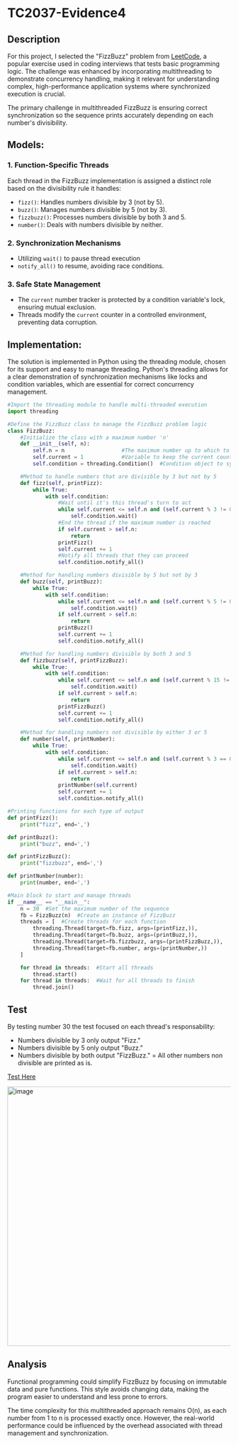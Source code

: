 # TC2037-Evidence4
## Description
For this project, I selected the "FizzBuzz" problem from [LeetCode](https://leetcode.com/problems/fizz-buzz-multithreaded/), a popular exercise used in coding interviews that tests basic programming logic. The challenge was enhanced by incorporating multithreading to demonstrate concurrency handling, making it relevant for understanding complex, high-performance application systems where synchronized execution is crucial. 

The primary challenge in multithreaded FizzBuzz is ensuring correct synchronization so the sequence prints accurately depending on each number's divisibility.


## Models:
### 1. Function-Specific Threads
Each thread in the FizzBuzz implementation is assigned a distinct role based on the divisibility rule it handles:
- `fizz()`: Handles numbers divisible by 3 (not by 5).
- `buzz()`: Manages numbers divisible by 5 (not by 3).
- `fizzbuzz()`: Processes numbers divisible by both 3 and 5.
- `number()`: Deals with numbers divisible by neither.
### 2. Synchronization Mechanisms
- Utilizing `wait()` to pause thread execution
- `notify_all()` to resume, avoiding race conditions.
### 3. Safe State Management
- The `current` number tracker is protected by a condition variable's lock, ensuring mutual exclusion.
- Threads modify the `current` counter in a controlled environment, preventing data corruption.

## Implementation:
The solution is implemented in Python using the threading module, chosen for its support and easy to manage threading. Python's threading allows for a clear demonstration of synchronization mechanisms like locks and condition variables, which are essential for correct concurrency management.

```python
#Import the threading module to handle multi-threaded execution
import threading

#Define the FizzBuzz class to manage the FizzBuzz problem logic
class FizzBuzz:
    #Initialize the class with a maximum number 'n'
    def __init__(self, n):
        self.n = n                  #The maximum number up to which to count
        self.current = 1            #Variable to keep the current count in the sequence
        self.condition = threading.Condition()  #Condition object to synchronize threads

    #Method to handle numbers that are divisible by 3 but not by 5
    def fizz(self, printFizz):
        while True:
            with self.condition:
                #Wait until it's this thread's turn to act
                while self.current <= self.n and (self.current % 3 != 0 or self.current % 5 == 0):
                    self.condition.wait()
                #End the thread if the maximum number is reached
                if self.current > self.n:
                    return
                printFizz()
                self.current += 1
                #Notify all threads that they can proceed
                self.condition.notify_all()

    #Method for handling numbers divisible by 5 but not by 3
    def buzz(self, printBuzz):
        while True:
            with self.condition:
                while self.current <= self.n and (self.current % 5 != 0 or self.current % 3 == 0):
                    self.condition.wait()
                if self.current > self.n:
                    return
                printBuzz()
                self.current += 1
                self.condition.notify_all()

    #Method for handling numbers divisible by both 3 and 5
    def fizzbuzz(self, printFizzBuzz):
        while True:
            with self.condition:
                while self.current <= self.n and (self.current % 15 != 0):
                    self.condition.wait()
                if self.current > self.n:
                    return
                printFizzBuzz()
                self.current += 1
                self.condition.notify_all()

    #Method for handling numbers not divisible by either 3 or 5
    def number(self, printNumber):
        while True:
            with self.condition:
                while self.current <= self.n and (self.current % 3 == 0 or self.current % 5 == 0):
                    self.condition.wait()
                if self.current > self.n:
                    return
                printNumber(self.current)
                self.current += 1
                self.condition.notify_all()

#Printing functions for each type of output
def printFizz():
    print("fizz", end=',')

def printBuzz():
    print("buzz", end=',')

def printFizzBuzz():
    print("fizzbuzz", end=',')

def printNumber(number):
    print(number, end=',')

#Main block to start and manage threads
if __name__ == "__main__":
    n = 30  #Set the maximum number of the sequence
    fb = FizzBuzz(n)  #Create an instance of FizzBuzz
    threads = [  #Create threads for each function
        threading.Thread(target=fb.fizz, args=(printFizz,)),
        threading.Thread(target=fb.buzz, args=(printBuzz,)),
        threading.Thread(target=fb.fizzbuzz, args=(printFizzBuzz,)),
        threading.Thread(target=fb.number, args=(printNumber,))
    ]

    for thread in threads:  #Start all threads
        thread.start()
    for thread in threads:  #Wait for all threads to finish
        thread.join()
```

## Test
By testing number 30 the test focused on each thread's responsability:
- Numbers divisible by 3 only output "Fizz."
- Numbers divisible by 5 only output "Buzz."
- Numbers divisible by both output "FizzBuzz."
= All other numbers non divisible are printed as is.

[Test Here](https://colab.research.google.com/drive/1FMS7YZkI4r5zjp2Uwb9_RcocgGB0qR9I?usp=sharing)

<img width="585" alt="image" src="https://github.com/M4urici02002/TC2037-Evidence4/assets/106397627/344488e9-0acf-429e-bfd9-5e71c4283f64">

## Analysis
Functional programming could simplify FizzBuzz by focusing on immutable data and pure functions. This style avoids changing data, making the program easier to understand and less prone to errors.

The time complexity for this multithreaded approach remains O(n), as each number from 1 to n is processed exactly once. However, the real-world performance could be influenced by the overhead associated with thread management and synchronization.


